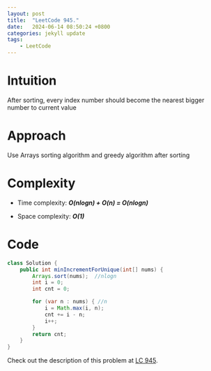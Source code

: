 ```yaml
---
layout: post
title:  "LeetCode 945."
date:   2024-06-14 08:50:24 +0800
categories: jekyll update
tags: 
    - LeetCode
---
```


# Intuition
After sorting, every index number should become the nearest bigger number to current value

# Approach
Use Arrays sorting algorithm and greedy algorithm after sorting

# Complexity
- Time complexity: ***O(nlogn) + O(n) = O(nlogn)***

- Space complexity: ***O(1)***

# Code
```java
class Solution {
    public int minIncrementForUnique(int[] nums) {
        Arrays.sort(nums);  //nlogn
        int i = 0;
        int cnt = 0;

        for (var n : nums) { //n
            i = Math.max(i, n);
            cnt += i - n;
            i++;
        }
        return cnt;
    }
}
```

Check out the description of this problem at [LC 945][LC-945].

[LC-945]: https://leetcode.com/problems/minimum-increment-to-make-array-unique/description/